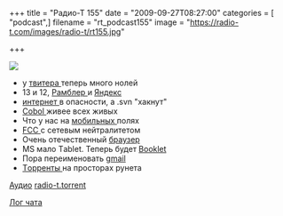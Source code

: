 +++
title = "Радио-Т 155"
date = "2009-09-27T08:27:00"
categories = [ "podcast",]
filename = "rt_podcast155"
image = "https://radio-t.com/images/radio-t/rt155.jpg"

+++

![](https://radio-t.com/images/radio-t/rt155.jpg)

- у [твитера ](http://internetno.net/2009/09/25/twitter-2/)теперь много нолей
- 13 и 12, [Рамблер ](http://habrahabr.ru/company/rambler/blog/70679/)и [Яндекс](http://habrahabr.ru/blogs/yandex/70358/)
- [интернет ](http://webplanet.ru/news/security/2009/09/24/svn_hack.html)в опасности, а .svn "хакнут"
- [Cobol ](http://www.guardian.co.uk/technology/2009/apr/09/cobol-internet-programming)живее всех живых
- Что у нас на [мобильных ](http://cnews.ru/news/line/index.shtml?2009/09/25/363294)полях
- [FCC ](http://www.securitylab.ru/news/385761.php)с сетевым нейтралитетом
- Очень отечественный [браузер](http://habrahabr.ru/blogs/it-politics/70584/)
- MS мало Тablet. Теперь будет [Booklet](http://webplanet.ru/news/gadgets/2009/09/23/courier.html)
- Пора переименовать [gmail](http://www.securitylab.ru/news/385926.php)
- [Tорренты ](http://www.securitylab.ru/news/385633.php)на просторах рунета

[Аудио](https://archive.rucast.net/radio-t/media/rt_podcast155.mp3)
[radio-t.torrent](http://www.radio-t.com/torrents/rt_podcast155.mp3.torrent)

[Лог чата](http://chat.radio-t.com/logs/radio-t-155.html)
<audio src="https://archive.rucast.net/radio-t/media/rt_podcast155.mp3" preload="none"></audio>
